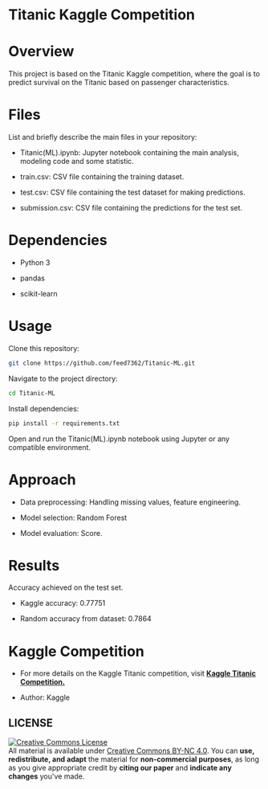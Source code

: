 # Titanic Kaggle Competition

# Overview

This project is based on the Titanic Kaggle competition, where the goal is to predict survival on the Titanic based on passenger characteristics.

# Files

List and briefly describe the main files in your repository:

- Titanic(ML).ipynb: Jupyter notebook containing the main analysis, modeling code and some statistic.

- train.csv: CSV file containing the training dataset.

- test.csv: CSV file containing the test dataset for making predictions.

- submission.csv: CSV file containing the predictions for the test set.

# Dependencies

- Python 3

- pandas

- scikit-learn

# Usage

Clone this repository:

```sh
git clone https://github.com/feed7362/Titanic-ML.git
```
Navigate to the project directory:

```sh
cd Titanic-ML
```
Install dependencies:
```sh
pip install -r requirements.txt
```
Open and run the Titanic(ML).ipynb notebook using Jupyter or any compatible environment.

# Approach

- Data preprocessing: Handling missing values, feature engineering.

- Model selection: Random Forest

- Model evaluation: Score.

# Results

Accuracy achieved on the test set.

- Kaggle accuracy:  0.77751

- Random accuracy from dataset: 0.7864

# Kaggle Competition

- For more details on the Kaggle Titanic competition, visit [**Kaggle Titanic Competition.**](https://www.kaggle.com/competitions/titanic)

- Author: Kaggle

## LICENSE
<a rel="license" href="http://creativecommons.org/licenses/by-nc/4.0/"><img alt="Creative Commons License" style="border-width:0" src="https://i.creativecommons.org/l/by-nc/4.0/88x31.png" /></a><br />All material is available under [Creative Commons BY-NC 4.0](https://creativecommons.org/licenses/by-nc/4.0/). You can **use, redistribute, and adapt** the material for **non-commercial purposes**, as long as you give appropriate credit by **citing our paper** and **indicate any changes** you've made.
